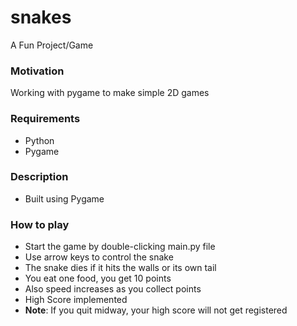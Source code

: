 # snakes
A Fun Project/Game

### Motivation
Working with pygame to make simple 2D games

### Requirements
* Python
* Pygame

### Description
* Built using Pygame

### How to play
* Start the game by double-clicking main.py file
* Use arrow keys to control the snake
* The snake dies if it hits the walls or its own tail
* You eat one food, you get 10 points
* Also speed increases as you collect points
* High Score implemented
* **Note**: If you quit midway, your high score will not get registered
